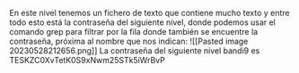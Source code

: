 En este nivel tenemos un fichero de texto que contiene mucho texto y entre todo esto está la contraseña del siguiente nivel, donde podemos usar el comando grep para filtrar por la fila donde también se encuentre la contraseña, próxima al nombre que nos indican:
![[Pasted image 20230528212656.png]]
La contraseña del siguiente nivel bandi9 es TESKZC0XvTetK0S9xNwm25STk5iWrBvP